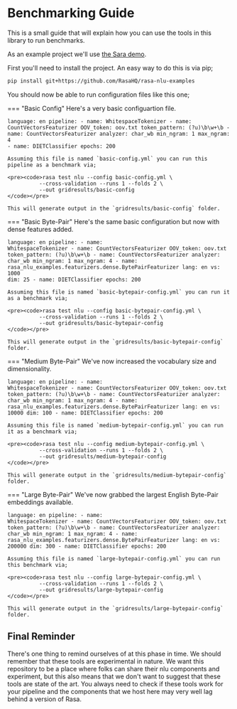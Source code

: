 # Benchmarking Guide

This is a small guide that will explain how you can use the tools in this library to run benchmarks.

As an example project we'll use [the Sara demo](https://github.com/rasahq/rasa-demo).

First you'll need to install the project. An easy way to do this is via pip;

```bash
pip install git+https://github.com/RasaHQ/rasa-nlu-examples
```

You should now be able to run configuration files like this one;


=== "Basic Config"
    Here's a very basic configuartion file.
    <pre><code>language: en
    pipeline:
    - name: WhitespaceTokenizer
    - name: CountVectorsFeaturizer
      OOV_token: oov.txt
      token_pattern: (?u)\b\w+\b
    - name: CountVectorsFeaturizer
      analyzer: char_wb
      min_ngram: 1
      max_ngram: 4
    - name: DIETClassifier
      epochs: 200
    </code></pre>

    Assuming this file is named `basic-config.yml` you can run this pipeline as a benchmark via;

    <pre><code>rasa test nlu --config basic-config.yml \
              --cross-validation --runs 1 --folds 2 \
              --out gridresults/basic-config
    </code></pre>

    This will generate output in the `gridresults/basic-config` folder.

=== "Basic Byte-Pair"
    Here's the same basic configuration but now with dense features added.
    <pre><code>language: en
    pipeline:
    - name: WhitespaceTokenizer
    - name: CountVectorsFeaturizer
      OOV_token: oov.txt
      token_pattern: (?u)\b\w+\b
    - name: CountVectorsFeaturizer
      analyzer: char_wb
      min_ngram: 1
      max_ngram: 4
    - name: rasa_nlu_examples.featurizers.dense.BytePairFeaturizer
      lang: en
      vs: 1000
      dim: 25
    - name: DIETClassifier
      epochs: 200
    </code></pre>

    Assuming this file is named `basic-bytepair-config.yml` you can run it as a benchmark via;

    <pre><code>rasa test nlu --config basic-bytepair-config.yml \
              --cross-validation --runs 1 --folds 2 \
              --out gridresults/basic-bytepair-config
    </code></pre>

    This will generate output in the `gridresults/basic-bytepair-config` folder.

=== "Medium Byte-Pair"
    We've now increased the vocabulary size and dimensionality.
    <pre><code>language: en
    pipeline:
    - name: WhitespaceTokenizer
    - name: CountVectorsFeaturizer
      OOV_token: oov.txt
      token_pattern: (?u)\b\w+\b
    - name: CountVectorsFeaturizer
      analyzer: char_wb
      min_ngram: 1
      max_ngram: 4
    - name: rasa_nlu_examples.featurizers.dense.BytePairFeaturizer
      lang: en
      vs: 10000
      dim: 100
    - name: DIETClassifier
      epochs: 200
    </code></pre>

    Assuming this file is named `medium-bytepair-config.yml` you can run it as a benchmark via;

    <pre><code>rasa test nlu --config medium-bytepair-config.yml \
              --cross-validation --runs 1 --folds 2 \
              --out gridresults/medium-bytepair-config
    </code></pre>

    This will generate output in the `gridresults/medium-bytepair-config` folder.

=== "Large Byte-Pair"
    We've now grabbed the largest English Byte-Pair embeddings available.
    <pre><code>language: en
    pipeline:
    - name: WhitespaceTokenizer
    - name: CountVectorsFeaturizer
      OOV_token: oov.txt
      token_pattern: (?u)\b\w+\b
    - name: CountVectorsFeaturizer
      analyzer: char_wb
      min_ngram: 1
      max_ngram: 4
    - name: rasa_nlu_examples.featurizers.dense.BytePairFeaturizer
      lang: en
      vs: 200000
      dim: 300
    - name: DIETClassifier
      epochs: 200
    </code></pre>

    Assuming this file is named `large-bytepair-config.yml` you can run this benchmark via;

    <pre><code>rasa test nlu --config large-bytepair-config.yml \
              --cross-validation --runs 1 --folds 2 \
              --out gridresults/large-bytepair-config
    </code></pre>

    This will generate output in the `gridresults/large-bytepair-config` folder.


## Final Reminder

There's one thing to remind ourselves of at this phase in time. We should remember
that these tools are experimental in nature. We want this repository to be a place
where folks can share their nlu components and experiment, but this also means that we don't want to
suggest that these tools are state of the art. You always need to check if these tools work for your
pipeline and the components that we host here may very well lag behind a version of Rasa.
